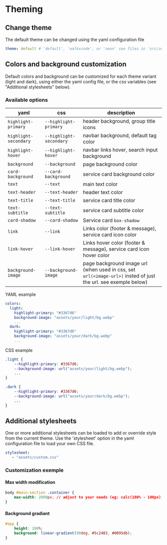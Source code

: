 # Theming

## Change theme

The default theme can be changed using the yaml configuration file

```yaml
theme: default # 'default', 'walkxcode', or 'neon' see files in 'src/assets/themes'.
```

## Colors and background customization

Default colors and background can be customized for each theme variant (light and dark), using either the yaml config file, or the css variables (see "Additional stylesheets" below).

### Available options

| yaml | css | description |
| --------------------- | ----------------------- | --- |
| `highlight-primary`   | `--highlight-primary`   | header background, group title icons       |
| `highlight-secondary` | `--highlight-secondary` | navbar background, default tag color |
| `highlight-hover`     | `--highlight-hover`     | navbar links hover, search input background |
| `background`          | `--background`          | page background color |
| `card-background`     | `--card-background`     | service card background color |
| `text`                | `--text`                | main text color |
| `text-header`         | `--text-header`         | header text color |
| `text-title`          | `--text-title`          | service card title color |
| `text-subtitle`       | `--text-subtitle`       | service card subtitle color  |
| `card-shadow`         | `--card-shadow`         | Service card `box-shadow` |
| `link`                | `--link`                | Links color (footer & message), service card icon color  |
| `link-hover`          | `--link-hover`          | Links hover color (footer & message), service card icon hover color |
| `background-image`    | `--background-image`    | page background image url (when used in css, set `url(<image-url>)` insted of just the url. see exemple below)|


YAML example

```yml
colors:
  light:
    highlight-primary: "#3367d6"
    background-image: "assets/your/light/bg.webp"
    ...
  dark:
    highlight-primary: "#3367d6"
    background-image: "assets/your/dark/bg.webp"
    ...
```

CSS example

```css
.light {
    --highlight-primary: #3367d6;
    --background-image: url("assets/your/light/bg.webp");
    ...
}

.dark {
    --highlight-primary: #3367d6;
    --background-image: url("assets/your/dark/bg.webp");
    ...
}
```

## Additional stylesheets

One or more additional stylesheets can be loaded to add or override style from the current theme. Use the 'stylesheet' option in the yaml configuration file to load your own CSS file.

```yml
stylesheet:
   - "assets/custom.css"
```

### Customization exemple

#### Max width modification

```css
body #main-section .container {
    max-width: 2000px; // adjust to your needs (eg: calc(100% - 100px), none, ...)
}
```

#### Background gradiant

```css
#app {
    height: 100%;
    background: linear-gradient(90deg, #5c2483, #0095db);
}
```

